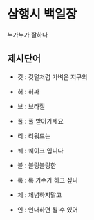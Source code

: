 # 삼행시 백일장
누가누가 잘하나

## 제시단어
- 깃 : 깃털처럼 가벼운 지구의
- 허 : 허파
- 브 : 브라질

- 풀 : 풀 받아가세요
- 리 : 리워드는
- 퀘 : 퀘이크 입니다

- 블 : 블링블링한
- 록 : 록 가수가 하고 싶니
- 체 : 체념하지말고
- 인 : 인내하면 될 수 있어
